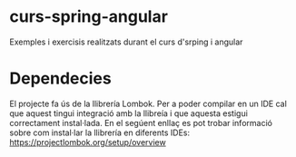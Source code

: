 # curs-spring-angular
Exemples i exercisis realitzats durant el curs d'srping i angular

# Dependecies
El projecte fa ús de la llibrería Lombok. Per a poder compilar en un IDE cal que aquest tingui integració amb la llibreía i que aquesta estigui correctament instal·lada. En el segúent enllaç es pot trobar informació sobre com instal·lar la llibrería en diferents IDEs: https://projectlombok.org/setup/overview
